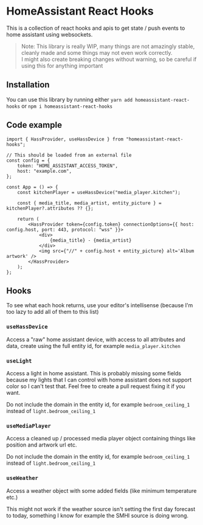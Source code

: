 # HomeAssistant React Hooks

This is a collection of react hooks and apis to get state / push events to home assistant using websockets.

> Note: This library is really WIP, many things are not amazingly stable, cleanly made and some things may not even work correctly.<br/>
> I might also create breaking changes without warning, so be careful if using this for anything important

## Installation

You can use this library by running either `yarn add homeassistant-react-hooks` or `npm i homeassistant-react-hooks`

## Code example

```tsx
import { HassProvider, useHassDevice } from "homeassistant-react-hooks";

// This should be loaded from an external file
const config = {
    token: "HOME_ASSISTANT_ACCESS_TOKEN",
    host: "example.com",
};

const App = () => {
    const kitchenPlayer = useHassDevice("media_player.kitchen");

    const { media_title, media_artist, entity_picture } = kitchenPlayer?.attributes ?? {};

    return (
        <HassProvider token={config.token} connectionOptions={{ host: config.host, port: 443, protocol: "wss" }}>
            <div>
                {media_title} - {media_artist}
            </div>
            <img src={"//" + config.host + entity_picture} alt='Album artwork' />
        </HassProvider>
    );
};
```

## Hooks

To see what each hook returns, use your editor's intellisense (because I'm too lazy to add all of them to this list)

### `useHassDevice`

Access a "raw" home assistant device, with access to all attributes and data, create using the full entity id, for example `media_player.kitchen`

### `useLight`

Access a light in home assistant. This is probably missing some fields because my lights that I can control with home assistant does not support color so I can't test that. Feel free to create a pull request fixing it if you want.

Do not include the domain in the entity id, for example `bedroom_ceiling_1` instead of `light.bedroom_ceiling_1`

### `useMediaPlayer`

Access a cleaned up / processed media player object containing things like position and artwork url etc.

Do not include the domain in the entity id, for example `bedroom_ceiling_1` instead of `light.bedroom_ceiling_1`

### `useWeather`

Access a weather object with some added fields (like minimum temperature etc.)

This might not work if the weather source isn't setting the first day forecast to today, something I know for example the SMHI source is doing wrong.

